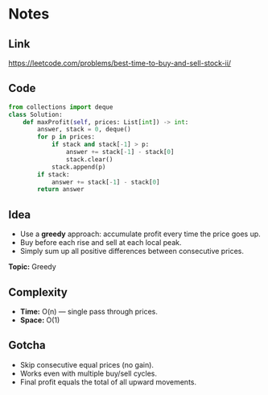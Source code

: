 # Notes

## Link
https://leetcode.com/problems/best-time-to-buy-and-sell-stock-ii/

## Code
``` python
from collections import deque
class Solution:
    def maxProfit(self, prices: List[int]) -> int:
        answer, stack = 0, deque()
        for p in prices:
            if stack and stack[-1] > p:
                answer += stack[-1] - stack[0]
                stack.clear()
            stack.append(p)
        if stack:
            answer += stack[-1] - stack[0]
        return answer
```

## Idea
- Use a **greedy** approach: accumulate profit every time the price goes up.  
- Buy before each rise and sell at each local peak.  
- Simply sum up all positive differences between consecutive prices.

**Topic:** Greedy

## Complexity
- **Time:** O(n) — single pass through prices.  
- **Space:** O(1)

## Gotcha
- Skip consecutive equal prices (no gain).  
- Works even with multiple buy/sell cycles.  
- Final profit equals the total of all upward movements.
